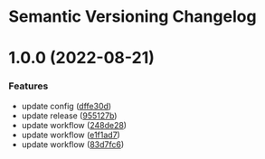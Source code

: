 # Semantic Versioning Changelog

# 1.0.0 (2022-08-21)


### Features

* update config ([dffe30d](https://github.com/tkhadir/semantic-java/commit/dffe30dd87469e8dbf7d0f995bf27d23d5dbfc2e))
* update release ([955127b](https://github.com/tkhadir/semantic-java/commit/955127bd78d79f8c42c256a4d7d1673f8b9d2800))
* update workflow ([248de28](https://github.com/tkhadir/semantic-java/commit/248de28aef8dc3bd5dc0ed29f91644e5806a7048))
* update workflow ([e1f1ad7](https://github.com/tkhadir/semantic-java/commit/e1f1ad76075f9e3cea94559d718f760ba726910b))
* update workflow ([83d7fc6](https://github.com/tkhadir/semantic-java/commit/83d7fc6fd11ac7023b188870c9c6c84af1e0b476))
